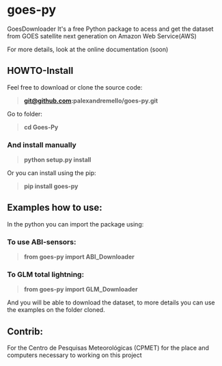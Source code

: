 # goes-py 
GoesDownloader
 It's a free Python package to acess and get the dataset from GOES satellite next generation on Amazon Web Service(AWS)
 
 For more details, look at the online documentation (soon)

## HOWTO-Install
 
 Feel free to download or clone the source code:
 
 >**git@github.com:palexandremello/goes-py.git**

 Go to folder:
>**cd Goes-Py** 

 ### And install manually

>**python setup.py install**

 Or you can install using the pip:
 
> **pip install goes-py**

 ## Examples how to use:
 
 In the python you can import the package using:
 
 ### To use ABI-sensors:
 
> **from goes-py import ABI_Downloader**

 ### To GLM total lightning:
 
> **from goes-py import GLM_Downloader**

 And you will be able to download the dataset, to more details you can use the examples on the folder cloned.


 ## Contrib: 
 For the Centro de Pesquisas Meteorológicas (CPMET) for the place and computers necessary to working on this project
